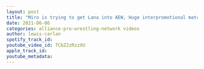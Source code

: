 ```yaml
---
layout: post
title: "Miro is trying to get Lana into AEW, Huge interpromotional match int he works?, Matt Cardona/AEW"
date: 2021-06-06
categories: alliance-pro-wrestling-network videos
author: lewis-carlan
spotify_track_id: 
youtube_video_id: TCbZ2zRzzXU
apple_track_id: 
youtube_metadata: 
---
```

